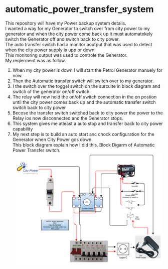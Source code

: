 # automatic_power_transfer_system
This repository will have my Power backup system details.<br>
I wanted a way for my Generator to switch over from city power to my generator and when the city power come back up it must automatekely switch the Generator off and switch back to city power.<br>
The auto transfer switch had a monitor aoutput that was used to detect when the city power supply is upp or down<br>
This monitoring output was used to controle the Generator.<br>
My reqierment was as follow.
1) When my city power is down I will start the Petrol Generator manuely for now.<br>
2) Then the Automatic transfer switch will switch over to my generator.
3) I the switch over the toggel switch on the surcuite in block diagram and switch of the generator on/off switch.<br>
4) The relay will now hold the on/off switch connection in the on postion until the city power comes back up and the automatic transfer switch switch back to city power<br>
5) Becose the transfer switch switched back to city power the power to the Relay ios now disconnected and the Generator stops.<br>
6) This system gives me atleast a auto stop and transfer back to city power capability<br>
7) My next step is to build an auto start anc chock configuration for the Generator when City Power gos down.<br>
This block diagram explain how I did this.
Block Digarm of Automatic Power Transfer switch.<br>
![Generator_Auto_stop.png](Generator_Auto_stop.png?raw=true "Block diagram")<br>
